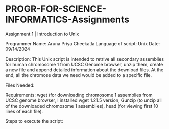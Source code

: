 # PROGR-FOR-SCIENCE-INFORMATICS-Assignments

Assignment 1 | Introduction to Unix

Programmer Name: Aruna Priya Cheekatla
Language of script: Unix
Date: 09/14/2024

Description: This Unix script is intended to retrive all secondary assemblies for human chromosome 1 from UCSC Genome browser, unzip them, create a new file and append detailed information about the download files. At the end, all the chromose data we need would be added to a specific file. 

Files Needed: 

Requirements: wget (for downloading chromosome 1 assemblies from UCSC genome browser, I installed wget 1.21.5 version, Gunzip (to unzip all of the downloaded chromosome 1 assemblies), head (for viewing first 10 lines of each file). 

Steps to execute the script: 
